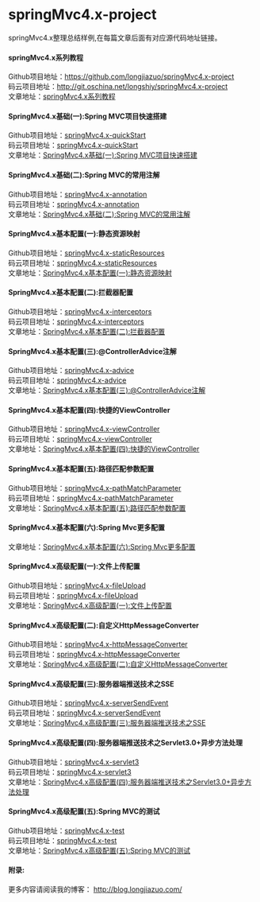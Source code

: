 # springMvc4.x-project
springMvc4.x整理总结样例,在每篇文章后面有对应源代码地址链接。<br>

#### springMvc4.x系列教程<br>
Github项目地址：<a href="https://github.com/longjiazuo/springMvc4.x-project" target="_blank">https://github.com/longjiazuo/springMvc4.x-project <br>
码云项目地址：<a href="http://git.oschina.net/longshiy/springMvc4.x-project" target="_blank">http://git.oschina.net/longshiy/springMvc4.x-project <br>
文章地址：<a href="http://blog.longjiazuo.com/archives/category/code_language/springMvc4.x" target="_blank">springMvc4.x系列教程</a><br>

#### SpringMvc4.x基础(一):Spring MVC项目快速搭建
Github项目地址：<a href="https://github.com/longjiazuo/springMvc4.x-project/tree/master/springMvc4.x-quickStart" target="_blank">springMvc4.x-quickStart</a><br>
码云项目地址：<a href="http://git.oschina.net/longshiy/springMvc4.x-project/tree/master/springMvc4.x-quickStart" target="_blank">springMvc4.x-quickStart</a><br>
文章地址：<a href="http://blog.longjiazuo.com/archives/1389" target="_blank">SpringMvc4.x基础(一):Spring MVC项目快速搭建</a><br>

#### SpringMvc4.x基础(二):Spring MVC的常用注解
Github项目地址：<a href="https://github.com/longjiazuo/springMvc4.x-project/tree/master/springMvc4.x-annotation" target="_blank">springMvc4.x-annotation</a><br>
码云项目地址：<a href="http://git.oschina.net/longshiy/springMvc4.x-project/tree/master/springMvc4.x-annotation" target="_blank">springMvc4.x-annotation</a><br>
文章地址：<a href="http://blog.longjiazuo.com/archives/1411" target="_blank">SpringMvc4.x基础(二):Spring MVC的常用注解</a><br>

#### SpringMvc4.x基本配置(一):静态资源映射
Github项目地址：<a href="https://github.com/longjiazuo/springMvc4.x-project/tree/master/springMvc4.x-staticResources" target="_blank">springMvc4.x-staticResources</a><br>
码云项目地址：<a href="http://git.oschina.net/longshiy/springMvc4.x-project/tree/master/springMvc4.x-staticResources" target="_blank">springMvc4.x-staticResources</a><br>
文章地址：<a href="http://blog.longjiazuo.com/archives/1426" target="_blank">SpringMvc4.x基本配置(一):静态资源映射</a><br>

#### SpringMvc4.x基本配置(二):拦截器配置
Github项目地址：<a href="https://github.com/longjiazuo/springMvc4.x-project/tree/master/springMvc4.x-interceptors" target="_blank">springMvc4.x-interceptors</a><br>
码云项目地址：<a href="http://git.oschina.net/longshiy/springMvc4.x-project/tree/master/springMvc4.x-interceptors" target="_blank">springMvc4.x-interceptors</a><br>
文章地址：<a href="http://blog.longjiazuo.com/archives/1434" target="_blank">SpringMvc4.x基本配置(二):拦截器配置</a><br>

#### SpringMvc4.x基本配置(三):@ControllerAdvice注解
Github项目地址：<a href="https://github.com/longjiazuo/springMvc4.x-project/tree/master/springMvc4.x-advice" target="_blank">springMvc4.x-advice</a><br>
码云项目地址：<a href="http://git.oschina.net/longshiy/springMvc4.x-project/tree/master/springMvc4.x-advice" target="_blank">springMvc4.x-advice</a><br>
文章地址：<a href="http://blog.longjiazuo.com/archives/1443" target="_blank">SpringMvc4.x基本配置(三):@ControllerAdvice注解</a><br>

#### SpringMvc4.x基本配置(四):快捷的ViewController
Github项目地址：<a href="https://github.com/longjiazuo/springMvc4.x-project/tree/master/springMvc4.x-viewController" target="_blank">springMvc4.x-viewController</a><br>
码云项目地址：<a href="http://git.oschina.net/longshiy/springMvc4.x-project/tree/master/springMvc4.x-viewController" target="_blank">springMvc4.x-viewController</a><br>
文章地址：<a href="http://blog.longjiazuo.com/archives/1458" target="_blank">SpringMvc4.x基本配置(四):快捷的ViewController</a><br>

#### SpringMvc4.x基本配置(五):路径匹配参数配置
Github项目地址：<a href="https://github.com/longjiazuo/springMvc4.x-project/tree/master/springMvc4.x-pathMatchParameter" target="_blank">springMvc4.x-pathMatchParameter</a><br>
码云项目地址：<a href="http://git.oschina.net/longshiy/springMvc4.x-project/tree/master/springMvc4.x-pathMatchParameter" target="_blank">springMvc4.x-pathMatchParameter</a><br>
文章地址：<a href="http://blog.longjiazuo.com/archives/1462" target="_blank">SpringMvc4.x基本配置(五):路径匹配参数配置</a><br>

#### SpringMvc4.x基本配置(六):Spring Mvc更多配置
文章地址：<a href="http://blog.longjiazuo.com/archives/1467" target="_blank">SpringMvc4.x基本配置(六):Spring Mvc更多配置</a><br>

#### SpringMvc4.x高级配置(一):文件上传配置
Github项目地址：<a href="https://github.com/longjiazuo/springMvc4.x-project/tree/master/springMvc4.x-fileUpload" target="_blank">springMvc4.x-fileUpload</a><br>
码云项目地址：<a href="http://git.oschina.net/longshiy/springMvc4.x-project/tree/master/springMvc4.x-fileUpload" target="_blank">springMvc4.x-fileUpload</a><br>
文章地址：<a href="http://blog.longjiazuo.com/archives/1471" target="_blank">SpringMvc4.x高级配置(一):文件上传配置</a><br>

#### SpringMvc4.x高级配置(二):自定义HttpMessageConverter
Github项目地址：<a href="https://github.com/longjiazuo/springMvc4.x-project/tree/master/springMvc4.x-httpMessageConverter" target="_blank">springMvc4.x-httpMessageConverter</a><br>
码云项目地址：<a href="http://git.oschina.net/longshiy/springMvc4.x-project/tree/master/springMvc4.x-httpMessageConverter" target="_blank">springMvc4.x-httpMessageConverter</a><br>
文章地址：<a href="http://blog.longjiazuo.com/archives/1479" target="_blank">SpringMvc4.x高级配置(二):自定义HttpMessageConverter</a><br>

#### SpringMvc4.x高级配置(三):服务器端推送技术之SSE
Github项目地址：<a href="https://github.com/longjiazuo/springMvc4.x-project/tree/master/springMvc4.x-serverSendEvent" target="_blank">springMvc4.x-serverSendEvent</a><br>
码云项目地址：<a href="http://git.oschina.net/longshiy/springMvc4.x-project/tree/master/springMvc4.x-serverSendEvent" target="_blank">springMvc4.x-serverSendEvent</a><br>
文章地址：<a href="http://blog.longjiazuo.com/archives/1489" target="_blank">SpringMvc4.x高级配置(三):服务器端推送技术之SSE</a><br>

#### SpringMvc4.x高级配置(四):服务器端推送技术之Servlet3.0+异步方法处理
Github项目地址：<a href="https://github.com/longjiazuo/springMvc4.x-project/tree/master/springMvc4.x-servlet3" target="_blank">springMvc4.x-servlet3</a><br>
码云项目地址：<a href="http://git.oschina.net/longshiy/springMvc4.x-project/tree/master/springMvc4.x-servlet3" target="_blank">springMvc4.x-servlet3</a><br>
文章地址：<a href="http://blog.longjiazuo.com/archives/1498" target="_blank">SpringMvc4.x高级配置(四):服务器端推送技术之Servlet3.0+异步方法处理</a><br>

#### SpringMvc4.x高级配置(五):Spring MVC的测试
Github项目地址：<a href="https://github.com/longjiazuo/springMvc4.x-project/tree/master/springMvc4.x-test" target="_blank">springMvc4.x-test</a><br>
码云项目地址：<a href="http://git.oschina.net/longshiy/springMvc4.x-project/tree/master/springMvc4.x-test" target="_blank">springMvc4.x-test</a><br>
文章地址：<a href="http://blog.longjiazuo.com/archives/1505" target="_blank">SpringMvc4.x高级配置(五):Spring MVC的测试</a><br>

#### 附录:
更多内容请阅读我的博客：
<a href="http://blog.longjiazuo.com/" target="_blank">http://blog.longjiazuo.com/
